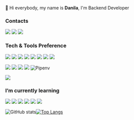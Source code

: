 👋  Hi everybody, my name is <b>Danila</b>, I'm Backend Developer

 
### Contacts
 
<a href="https://linkedin.com/in/danila-bogoslavtsev-47b822224/" target="_blank"> <img src="https://img.shields.io/badge/-LinkedIn-blue?style=flat-square&amp;logo=Linkedin&amp;logoColor=white&amp;"></a> <a href="https://t.me/wh_ht"><img src="https://img.shields.io/badge/-Telegram-1ca0f1?style=flat-square&amp;labelColor=1ca0f1&amp;logo=telegram&amp;logoColor=white&amp;"></a>
<a href="mailto:da.slv@yandex.ru"> <img src="https://img.shields.io/badge/-Email-c14438?style=flat&amp;logo=Gmail&amp;logoColor=white"></a>
 
### Tech & Tools Preference
 
<img src="https://img.shields.io/badge/-python-E34F26?style=flat&logo=python&logoColor=white"> <img src = "https://img.shields.io/badge/-fastapi-1572B6?style=flat&logo=fastapi&logoColor=white">
<img src="https://img.shields.io/badge/-sqlalchemy-eed718?style=flat&logo=sqlalchemy&logoColor=white">
<img src="https://img.shields.io/badge/-postman-007ACC?style=flat&logo=postman&logoColor=white">
<img src="https://img.shields.io/badge/-ormar-764ABC?style=flat-square&amp;logo=ormar&amp;logoColor=white">
<img src="https://img.shields.io/badge/-pydantic-007ACC?style=flat-square&amp;logo=pydantic&amp;logoColor=white">
<img src="https://img.shields.io/badge/-uvicorn-434242?style=flat-square&amp;logo=uvicorn&amp;logoColor=white" >
<img src="https://img.shields.io/badge/-alembic-EDEDED?style=flat-square&amp;logo=alembic&amp;logoColor=86d46b">

 
<img src="http://img.shields.io/badge/-VS%20Code-007ACC?style=flat&logo=visual%20studio%20code&logoColor=white"> <img src="https://img.shields.io/badge/-Docker-007ACC?style=flat&logo=Docker&logoColor=white"> <img src="http://img.shields.io/badge/-Git-F1502F?style=flat&logo=git&logoColor=FFFFFF"> <img src="https://img.shields.io/badge/-GitLab-FCA121?style=flat-square&amp;logo=gitlab&amp;"> ![Pipenv](https://img.shields.io/badge/pipenv-%232C8EBB.svg?style=flat&logo=pipenv&logoColor=white)
 
![](https://komarev.com/ghpvc/?username=dapng)
### I’m currently learning
 
<img src="https://img.shields.io/badge/-django-007ACC?style=flat-square&amp;logo=django&amp;logoColor=white"> <img src="https://img.shields.io/badge/-GraphQL-E10098?style=flat-square&amp;logo=graphql&amp;"> 
<img src="https://img.shields.io/badge/-celery-007ACC?style=flat-square&amp;logo=celery&amp;logoColor=white">
<img src="https://img.shields.io/badge/-Rabbitmq-764ABC?style=flat-square&amp;logo=Rabbitmq&amp;logoColor=white">
<img src="https://img.shields.io/badge/-Sanic-764ABC?style=flat-square&amp;logo=Sanic&amp;logoColor=white">
<img src="https://img.shields.io/badge/-aiohttp-764ABC?style=flat-square&amp;logo=aiohttp&amp;logoColor=white">
 

![GitHub stats](https://github-readme-stats.vercel.app/api?username=dapng&show_icons=true&hide_border=true&theme=dark)[![Top Langs](https://github-readme-stats.vercel.app/api/top-langs/?username=dapng&layout=compact&hide_border=true&theme=dark)](https://github.com/dapng/github-readme-stats)



